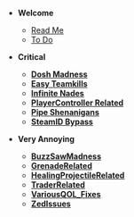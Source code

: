 * **Welcome**

  * [Read Me](README)
  * [To Do](to-do.md)

* **Critical**

  * [**Dosh Madness**](../Critical/DoshMadness.md)
  * [**Easy Teamkills**](../Critical/EasyTeamkills.md)
  * [**Infinite Nades**](../Critical/InfiniteNades.md)
  * [**PlayerController Related**](../Critical/KFPCRelated.md)
  * [**Pipe Shenanigans**](../Critical/PipeShenanigans.md)
  * [**SteamID Bypass**](../Critical/SteamIDBypass.md)

* **Very Annoying**

  * [**BuzzSawMadness**](../VeryAnnoying/BuzzSawMadness.md)
  * [**GrenadeRelated**](../VeryAnnoying/GrenadeRelated.md)
  * [**HealingProjectileRelated**](../VeryAnnoying/HealingProjectileRelated.md)
  * [**TraderRelated**](../VeryAnnoying/TraderRelated.md)
  * [**VariousQOL_Fixes**](../VeryAnnoying/VariousQOL_Fixes.md)
  * [**ZedIssues**](../VeryAnnoying/ZedIssues.md)
